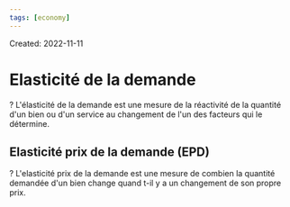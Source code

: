 ```yaml
---
tags: [economy]
---
```

Created: 2022-11-11

# Elasticité de la demande
?
L'élasticité de la demande est une mesure de la réactivité de la quantité d'un bien ou d'un service au changement de l'un des facteurs qui le détermine.
<!--SR:!2024-04-08,50,190-->

## Elasticité prix de la demande (EPD)
?
L'elasticité prix de la demande est une mesure de combien la quantité demandée d'un bien change quand t-il y a un changement de son propre prix.
<!--SR:!2024-04-20,53,190-->